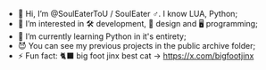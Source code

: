 - 👋 Hi, I’m @SoulEaterToU / SoulEater ♂️. I know LUA, Python;
- 👀 I’m interested in 🛠️ development, 🎨 design and 🖥️ programming;
- 🌱 I’m currently learning Python in it's entirety;
- 😈 You can see my previous projects in the public archive folder;
- ⚡ Fun fact: 🐈‍⬛ big foot jinx best cat → https://x.com/bigfootjinx
